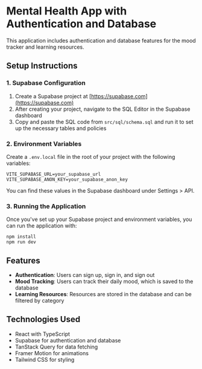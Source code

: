 
# Mental Health App with Authentication and Database

This application includes authentication and database features for the mood tracker and learning resources.

## Setup Instructions

### 1. Supabase Configuration

1. Create a Supabase project at [https://supabase.com](https://supabase.com)
2. After creating your project, navigate to the SQL Editor in the Supabase dashboard
3. Copy and paste the SQL code from `src/sql/schema.sql` and run it to set up the necessary tables and policies

### 2. Environment Variables

Create a `.env.local` file in the root of your project with the following variables:

```
VITE_SUPABASE_URL=your_supabase_url
VITE_SUPABASE_ANON_KEY=your_supabase_anon_key
```

You can find these values in the Supabase dashboard under Settings > API.

### 3. Running the Application

Once you've set up your Supabase project and environment variables, you can run the application with:

```
npm install
npm run dev
```

## Features

- **Authentication**: Users can sign up, sign in, and sign out
- **Mood Tracking**: Users can track their daily mood, which is saved to the database
- **Learning Resources**: Resources are stored in the database and can be filtered by category

## Technologies Used

- React with TypeScript
- Supabase for authentication and database
- TanStack Query for data fetching
- Framer Motion for animations
- Tailwind CSS for styling

